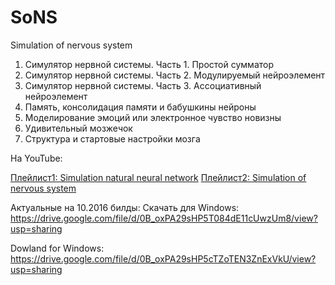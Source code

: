 # SoNS
Simulation of nervous system


1. Симулятор нервной системы. Часть 1. Простой сумматор
2. Симулятор нервной системы. Часть 2. Модулируемый нейроэлемент
3. Симулятор нервной системы. Часть 3. Ассоциативный нейроэлемент
4. Память, консолидация памяти и бабушкины нейроны
5. Моделирование эмоций или электронное чувство новизны
6. Удивительный мозжечок
7. Структура и стартовые настройки мозга


На YouTube:

[Плейлист1: Simulation natural neural network](https://www.youtube.com/playlist?list=PLp1RVIIRg5hjJUjXADsmo7FjzvdB4mWWb)
[Плейлист2: Simulation of nervous system](https://www.youtube.com/playlist?list=PLp1RVIIRg5hhPk55C8yoLpxEKPzjqZIhF)

Актуальные на 10.2016 билды:
Скачать для Windows:
https://drive.google.com/file/d/0B_oxPA29sHP5T084dE11cUwzUm8/view?usp=sharing

Dowland for Windows:
https://drive.google.com/file/d/0B_oxPA29sHP5cTZoTEN3ZnExVkU/view?usp=sharing
